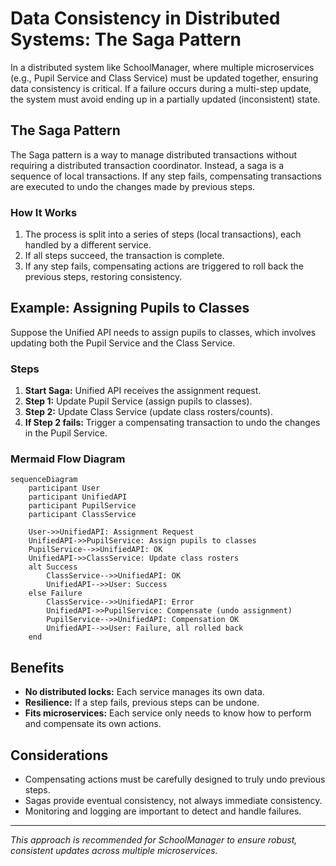 # Data Consistency in Distributed Systems: The Saga Pattern

In a distributed system like SchoolManager, where multiple microservices (e.g., Pupil Service and Class Service) must be updated together, ensuring data consistency is critical. If a failure occurs during a multi-step update, the system must avoid ending up in a partially updated (inconsistent) state.

## The Saga Pattern

The Saga pattern is a way to manage distributed transactions without requiring a distributed transaction coordinator. Instead, a saga is a sequence of local transactions. If any step fails, compensating transactions are executed to undo the changes made by previous steps.

### How It Works
1. The process is split into a series of steps (local transactions), each handled by a different service.
2. If all steps succeed, the transaction is complete.
3. If any step fails, compensating actions are triggered to roll back the previous steps, restoring consistency.

## Example: Assigning Pupils to Classes

Suppose the Unified API needs to assign pupils to classes, which involves updating both the Pupil Service and the Class Service.

### Steps
1. **Start Saga:** Unified API receives the assignment request.
2. **Step 1:** Update Pupil Service (assign pupils to classes).
3. **Step 2:** Update Class Service (update class rosters/counts).
4. **If Step 2 fails:** Trigger a compensating transaction to undo the changes in the Pupil Service.

### Mermaid Flow Diagram

```mermaid
sequenceDiagram
    participant User
    participant UnifiedAPI
    participant PupilService
    participant ClassService

    User->>UnifiedAPI: Assignment Request
    UnifiedAPI->>PupilService: Assign pupils to classes
    PupilService-->>UnifiedAPI: OK
    UnifiedAPI->>ClassService: Update class rosters
    alt Success
        ClassService-->>UnifiedAPI: OK
        UnifiedAPI-->>User: Success
    else Failure
        ClassService-->>UnifiedAPI: Error
        UnifiedAPI->>PupilService: Compensate (undo assignment)
        PupilService-->>UnifiedAPI: Compensation OK
        UnifiedAPI-->>User: Failure, all rolled back
    end
```

## Benefits
- **No distributed locks:** Each service manages its own data.
- **Resilience:** If a step fails, previous steps can be undone.
- **Fits microservices:** Each service only needs to know how to perform and compensate its own actions.

## Considerations
- Compensating actions must be carefully designed to truly undo previous steps.
- Sagas provide eventual consistency, not always immediate consistency.
- Monitoring and logging are important to detect and handle failures.

---

_This approach is recommended for SchoolManager to ensure robust, consistent updates across multiple microservices._ 